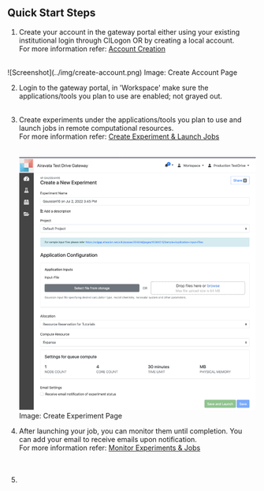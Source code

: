 ## Quick Start Steps
1. Create your account in the gateway portal either using your existing institutional login through CILogon OR by creating a local account.
<br>For more information refer: <a href="/user-documentation/account-creation" target="_blank">Account Creation</a><br>
</br>
![Screenshot](../img/create-account.png)
Image: Create Account Page

2. Login to the gateway portal, in 'Workspace' make sure the applications/tools you plan to use are enabled; not grayed out.
<br></br>

3. Create experiments under the applications/tools you plan to use and launch jobs in remote computational resources.
 <br>For more information refer: <a href="/user-documentation/create-experiment-launch-job" target="_blank">Create Experiment & Launch Jobs</a><br>
<br></br>
![Screenshot](../img/createexp.png)
Image: Create Experiment Page

4. After launching your job, you can monitor them until completion. You can add your email to receive emails upon notification. 
 <br>For more information refer: <a href="/user-documentation/monitor-experiment" target="_blank">Monitor Experiments & Jobs</a><br>
<br></br>


5. 



